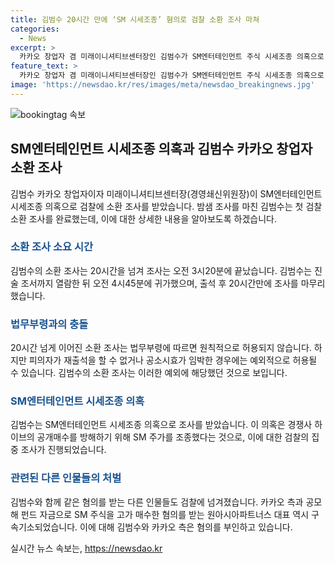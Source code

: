 ```yaml
---
title: 김범수 20시간 만에 ‘SM 시세조종’ 혐의로 검찰 소환 조사 마쳐
categories:
  - News
excerpt: >
  카카오 창업자 겸 미래이니셔티브센터장인 김범수가 SM엔터테인먼트 주식 시세조종 의혹으로 검찰 소환 조사를 받았다. 김 위원장은 20시간을 넘는 밤샘 조사를 마치고 진술 조서까지 확인한 뒤 귀가했다. 검찰은 김 위원장이 시세조종을 지시하거나 승인했는지 여부를 조사 중이며, 이에 대해 김범수와 카카오 측은 혐의를 부인하고 있다. 이에 대한 재판은 계속 진행 중이다.
feature_text: >
  카카오 창업자 겸 미래이니셔티브센터장인 김범수가 SM엔터테인먼트 주식 시세조종 의혹으로 검찰 소환 조사를 받았다. 김 위원장은 20시간을 넘는 밤샘 조사를 마치고 진술 조서까지 확인한 뒤 귀가했다. 검찰은 김 위원장이 시세조종을 지시하거나 승인했는지 여부를 조사 중이며, 이에 대해 김범수와 카카오 측은 혐의를 부인하고 있다. 이에 대한 재판은 계속 진행 중이다.
image: 'https://newsdao.kr/res/images/meta/newsdao_breakingnews.jpg'
---
```


<p><img src="https://newsdao.kr/res/images/meta/newsdao_breakingnews.jpg" alt="bookingtag 속보" /></p>

<h2 data-ke-size="size26">SM엔터테인먼트 시세조종 의혹과 김범수 카카오 창업자 소환 조사</h2>

<p data-ke-size="size16">김범수 카카오 창업자이자 미래이니셔티브센터장(경영쇄신위원장)이 SM엔터테인먼트 시세조종 의혹으로 검찰에 소환 조사를 받았습니다. 밤샘 조사를 마친 김범수는 첫 검찰 소환 조사를 완료했는데, 이에 대한 상세한 내용을 알아보도록 하겠습니다.</p>

<h3><b><span style="color: #1a5490;">소환 조사 소요 시간</span></b></h3>

<p data-ke-size="size16">김범수의 소환 조사는 20시간을 넘겨 조사는 오전 3시20분에 끝났습니다. 김범수는 진술 조서까지 열람한 뒤 오전 4시45분에 귀가했으며, 출석 후 20시간만에 조사를 마무리했습니다.</p>

<h3><b><span style="color: #1a5490;">법무부령과의 충돌</span></b></h3>

<p data-ke-size="size16">20시간 넘게 이어진 소환 조사는 법무부령에 따르면 원칙적으로 허용되지 않습니다. 하지만 피의자가 재출석을 할 수 없거나 공소시효가 임박한 경우에는 예외적으로 허용될 수 있습니다. 김범수의 소환 조사는 이러한 예외에 해당했던 것으로 보입니다.</p>

<h3><b><span style="color: #1a5490;">SM엔터테인먼트 시세조종 의혹</span></b></h3>

<p data-ke-size="size16">김범수는 SM엔터테인먼트 시세조종 의혹으로 조사를 받았습니다. 이 의혹은 경쟁사 하이브의 공개매수를 방해하기 위해 SM 주가를 조종했다는 것으로, 이에 대한 검찰의 집중 조사가 진행되었습니다.</p>

<h3><b><span style="color: #1a5490;">관련된 다른 인물들의 처벌</span></b></h3>

<p data-ke-size="size16">김범수와 함께 같은 혐의를 받는 다른 인물들도 검찰에 넘겨졌습니다. 카카오 측과 공모해 펀드 자금으로 SM 주식을 고가 매수한 혐의를 받는 원아시아파트너스 대표 역시 구속기소되었습니다. 이에 대해 김범수와 카카오 측은 혐의를 부인하고 있습니다.</p>
실시간 뉴스 속보는, <a href="https://newsdao.kr" rel="dofollow">https://newsdao.kr</a>


